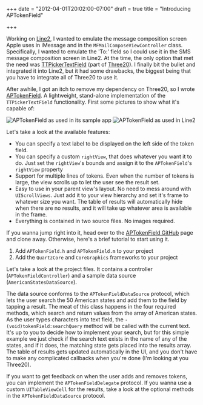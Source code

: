 +++
date = "2012-04-01T20:02:00-07:00"
draft = true
title = "Introducing APTokenField"

+++

Working on [Line2](http://line2.com/), I wanted to emulate the message composition screen Apple uses in iMessage and in the `MFMailComposeViewController` class. Specifically, I wanted to emulate the 'To:' field so I could use it in the SMS message composition screen in Line2. At the time, the only option that met the need was [TTPickerTextField](http://api.three20.info/interface_t_t_picker_text_field.php) (part of [Three20](https://github.com/facebook/three20)). I finally bit the bullet and integrated it into Line2, but it had some drawbacks, the biggest being that you have to integrate all of Three20 to use it.

After awhile, I got an itch to remove my dependency on Three20, so I wrote [APTokenField](https://github.com/arashpayan/APTokenField). A lightweight, stand-alone implementation of the `TTPickerTextField` functionality. First some pictures to show what it's capable of:

![APTokenField as used in its sample app](/blog-files/aptokenfield_demo_screen_shot.png) ![APTokenField as used in Line2](/blog-files/aptokenfield_line2_screen_shot.png)


Let's take a look at the available features:  

* You can specify a text label to be displayed on the left side of the token field.
* You can specify a custom `rightView`, that does whatever you want it to do. Just set the `rightView`'s bounds and assign it to the `APTokenField`'s `rightView` property
* Support for multiple lines of tokens. Even when the number of tokens is large, the view scrolls up to let the user see the result set.
* Easy to use in your parent view's layout. No need to mess around with `UIScrollViews`. Just add it to your view hierarchy and set it's frame to whatever size you want. The table of results will automatically hide when there are no results, and it will take up whatever area is available in the frame.
* Everything is contained in two source files. No images required.

If you wanna jump right into it, head over to the [APTokenField GitHub](https://github.com/arashpayan/APTokenField) page and clone away. Otherwise, here's a brief tutorial to start using it.

1. Add `APTokenField.h` and `APTokenField.m` to your project
2. Add the `QuartzCore` and `CoreGraphics` frameworks to your project

Let's take a look at the project files. It contains a controller (`APTokenFieldController`) and a sample data source (`AmericanStatesDataSource`).

The data source conforms to the `APTokenFieldDataSource` protocol, which lets the user search the 50 American states and add them to the field by tapping a result. The meat of this class happens in the four required methods, which search and return values from the array of American states. As the user types characters into text field, the `-(void)tokenField:searchQuery` method will be called with the current text. It's up to you to decide how to implement your search, but for this simple example we just check if the search text exists in the name of any of the states, and if it does, the matching state gets placed into the results array. The table of results gets updated automatically in the UI, and you don't have to make any complicated callbacks when you're done (I'm looking at you Three20).

If you want to get feedback on when the user adds and removes tokens, you can implement the `APTokenFieldDelegate` protocol. If you wanna use a custom `UITableViewCell` for the results, take a look at the optional methods in the `APTokenFieldDataSource` protocol.

